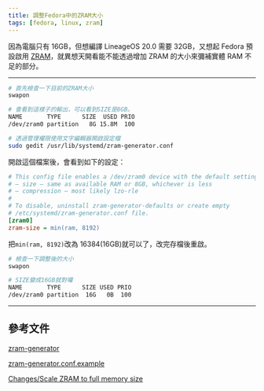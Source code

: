 ```yaml
---
title: 調整Fedora中的ZRAM大小
tags: [fedora, linux, zram]
---
```


因為電腦只有 16GB，但想編譯 LineageOS 20.0 需要 32GB，又想起 Fedora 預設啟用 [ZRAM](https://fedoraproject.org/wiki/Changes/Scale_ZRAM_to_full_memory_size)，就異想天開看能不能透過增加 ZRAM 的大小來彌補實體 RAM 不足的部分。

---

```bash
# 首先檢查一下目前的ZRAM大小
swapon

# 會看到這樣子的輸出，可以看到SIZE是8GB。
NAME       TYPE      SIZE  USED PRIO
/dev/zram0 partition   8G 15.8M  100
```

```bash
# 透過管理權限使用文字編輯器開啟設定檔
sudo gedit /usr/lib/systemd/zram-generator.conf
```

開啟這個檔案後，會看到如下的設定：

```ini [zram-generator.conf]
# This config file enables a /dev/zram0 device with the default settings:
# — size — same as available RAM or 8GB, whichever is less
# — compression — most likely lzo-rle
#
# To disable, uninstall zram-generator-defaults or create empty
# /etc/systemd/zram-generator.conf file.
[zram0]
zram-size = min(ram, 8192)
```

把`min(ram, 8192)`改為 16384(16GB)就可以了，改完存檔後重啟。

```bash
# 檢查一下調整後的大小
swapon

# SIZE變成16GB就對囉
NAME       TYPE      SIZE USED PRIO
/dev/zram0 partition  16G   0B  100
```

---

## 參考文件

[zram-generator](https://github.com/systemd/zram-generator)

[zram-generator.conf.example](https://github.com/systemd/zram-generator/blob/main/zram-generator.conf.example)

[Changes/Scale ZRAM to full memory size](https://fedoraproject.org/wiki/Changes/Scale_ZRAM_to_full_memory_size)
